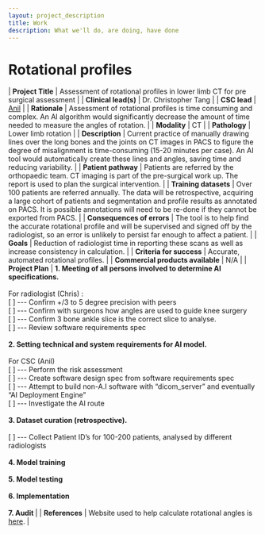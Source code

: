 ```yaml
---
layout: project_description
title: Work
description: What we'll do, are doing, have done
---
```


# **Rotational profiles**

| <b>Project Title</b> | Assessment of rotational profiles in lower limb CT for pre surgical assessment |
| <b>Clinical lead(s)</b> | Dr. Christopher Tang  |
| <b>CSC lead</b> | [Anil](/team/Anil.html) |
| <b>Rationale</b> | Assessment of rotational profiles is time consuming and complex. An AI algorithm would significantly decrease the amount of time needed to measure the angles of rotation. |
| <b>Modality</b> | CT |
| <b>Pathology</b> | Lower limb rotation |
| <b>Description</b> | Current practice of manually drawing lines over the long bones and the joints on CT images in PACS to figure the degree of misalignment is time-consuming (15-20 minutes per case). An AI tool would automatically create these lines and angles, saving time and reducing variability. |
| <b>Patient pathway</b> | Patients are referred by the orthopaedic team. CT imaging is part of the pre-surgical work up. The report is used to plan the surgical intervention. |
| <b>Training datasets</b> | Over 100 patients are referred annually. The data will be retrospective, acquiring a large cohort of patients and segmentation and profile results as annotated on PACS. It is possible annotations will need to be re-done if they cannot be exported from PACS. |
| <b>Consequences of errors</b> | The tool is to help find the accurate rotational profile and will be supervised and signed off by the radiologist, so an error is unlikely to persist far enough to affect a patient. |
| <b>Goals</b> | Reduction of radiologist time in reporting these scans as well as increase consistency in calculation. |
| <b>Criteria for success</b> | Accurate, automated rotational profiles. |
| <b>Commercial products available</b> | N/A |
| <b>Project Plan</b> | <b> 1.	Meeting of all persons involved to determine AI specifications.</b> <br><br> For radiologist (Chris) :<br> [  ] --- Confirm +/3 to 5 degree precision with peers<br> [  ] --- Confirm with surgeons how angles are used to guide knee surgery <br> [  ] --- Confirm 3 bone ankle slice is the correct slice to analyse.<br>[  ] ---   Review software requirements spec <br> <br><b>2.	Setting technical and system requirements for AI model.</b><br><br> For CSC (Anil) <br>  [  ] ---  Perform the risk assessment<br> [  ] --- Create software design spec from software requirements spec <br> [ ] --- Attempt to build non-A.I software with “dicom_server” and eventually “AI Deployment Engine” <br> [ ] --- Investigate the AI route<br><br><b> 3. Dataset curation (retrospective). </b><br><br> [ ] --- Collect Patient ID’s for 100-200 patients, analysed by different radiologists<br><br> <b>4.	Model training</b><br><br> <b>5.	Model testing</b> <br><br><b>6.	Implementation</b> <br><br><b>7. Audit </b> |
| <b>References</b> | Website used to help calculate rotational angles is <a href="http://uwmsk.org/legrotation.html"> here</a>. |